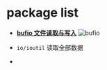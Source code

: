 


# package list

* [**bufio 文件读取与写入**](https://zhuanlan.zhihu.com/p/73690883) 
![bufio](http://ww1.sinaimg.cn/large/006xUmvugy1gpmy5wbszwj30w00hcgnn.jpg)
 
 * `io/ioutil` 读取全部数据
 * 
